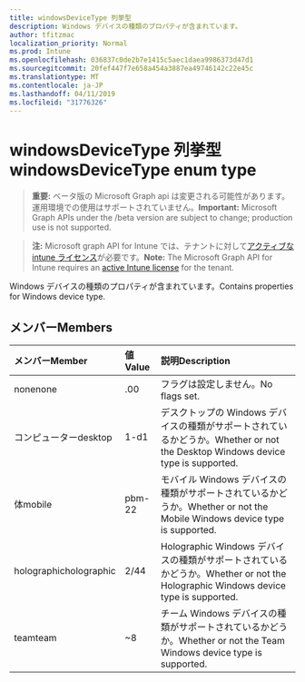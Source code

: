 ```yaml
---
title: windowsDeviceType 列挙型
description: Windows デバイスの種類のプロパティが含まれています。
author: tfitzmac
localization_priority: Normal
ms.prod: Intune
ms.openlocfilehash: 036837c0de2b7e1415c5aec1daea9986373d47d1
ms.sourcegitcommit: 20fef447f7e658a454a3887ea49746142c22e45c
ms.translationtype: MT
ms.contentlocale: ja-JP
ms.lasthandoff: 04/11/2019
ms.locfileid: "31776326"
---
```

# <a name="windowsdevicetype-enum-type"></a><span data-ttu-id="6a7b1-103">windowsDeviceType 列挙型</span><span class="sxs-lookup"><span data-stu-id="6a7b1-103">windowsDeviceType enum type</span></span>

> <span data-ttu-id="6a7b1-104">**重要:** ベータ版の Microsoft Graph api は変更される可能性があります。運用環境での使用はサポートされていません。</span><span class="sxs-lookup"><span data-stu-id="6a7b1-104">**Important:** Microsoft Graph APIs under the /beta version are subject to change; production use is not supported.</span></span>

> <span data-ttu-id="6a7b1-105">**注:** Microsoft graph API for Intune では、テナントに対して[アクティブな intune ライセンス](https://go.microsoft.com/fwlink/?linkid=839381)が必要です。</span><span class="sxs-lookup"><span data-stu-id="6a7b1-105">**Note:** The Microsoft Graph API for Intune requires an [active Intune license](https://go.microsoft.com/fwlink/?linkid=839381) for the tenant.</span></span>

<span data-ttu-id="6a7b1-106">Windows デバイスの種類のプロパティが含まれています。</span><span class="sxs-lookup"><span data-stu-id="6a7b1-106">Contains properties for Windows device type.</span></span>

## <a name="members"></a><span data-ttu-id="6a7b1-107">メンバー</span><span class="sxs-lookup"><span data-stu-id="6a7b1-107">Members</span></span>
|<span data-ttu-id="6a7b1-108">メンバー</span><span class="sxs-lookup"><span data-stu-id="6a7b1-108">Member</span></span>|<span data-ttu-id="6a7b1-109">値</span><span class="sxs-lookup"><span data-stu-id="6a7b1-109">Value</span></span>|<span data-ttu-id="6a7b1-110">説明</span><span class="sxs-lookup"><span data-stu-id="6a7b1-110">Description</span></span>|
|:---|:---|:---|
|<span data-ttu-id="6a7b1-111">none</span><span class="sxs-lookup"><span data-stu-id="6a7b1-111">none</span></span>|<span data-ttu-id="6a7b1-112">.0</span><span class="sxs-lookup"><span data-stu-id="6a7b1-112">0</span></span>|<span data-ttu-id="6a7b1-113">フラグは設定しません。</span><span class="sxs-lookup"><span data-stu-id="6a7b1-113">No flags set.</span></span>|
|<span data-ttu-id="6a7b1-114">コンピューター</span><span class="sxs-lookup"><span data-stu-id="6a7b1-114">desktop</span></span>|<span data-ttu-id="6a7b1-115">1-d</span><span class="sxs-lookup"><span data-stu-id="6a7b1-115">1</span></span>|<span data-ttu-id="6a7b1-116">デスクトップの Windows デバイスの種類がサポートされているかどうか。</span><span class="sxs-lookup"><span data-stu-id="6a7b1-116">Whether or not the Desktop Windows device type is supported.</span></span>|
|<span data-ttu-id="6a7b1-117">体</span><span class="sxs-lookup"><span data-stu-id="6a7b1-117">mobile</span></span>|<span data-ttu-id="6a7b1-118">pbm-2</span><span class="sxs-lookup"><span data-stu-id="6a7b1-118">2</span></span>|<span data-ttu-id="6a7b1-119">モバイル Windows デバイスの種類がサポートされているかどうか。</span><span class="sxs-lookup"><span data-stu-id="6a7b1-119">Whether or not the Mobile Windows device type is supported.</span></span>|
|<span data-ttu-id="6a7b1-120">holographic</span><span class="sxs-lookup"><span data-stu-id="6a7b1-120">holographic</span></span>|<span data-ttu-id="6a7b1-121">2/4</span><span class="sxs-lookup"><span data-stu-id="6a7b1-121">4</span></span>|<span data-ttu-id="6a7b1-122">Holographic Windows デバイスの種類がサポートされているかどうか。</span><span class="sxs-lookup"><span data-stu-id="6a7b1-122">Whether or not the Holographic Windows device type is supported.</span></span>|
|<span data-ttu-id="6a7b1-123">team</span><span class="sxs-lookup"><span data-stu-id="6a7b1-123">team</span></span>|<span data-ttu-id="6a7b1-124">~</span><span class="sxs-lookup"><span data-stu-id="6a7b1-124">8</span></span>|<span data-ttu-id="6a7b1-125">チーム Windows デバイスの種類がサポートされているかどうか。</span><span class="sxs-lookup"><span data-stu-id="6a7b1-125">Whether or not the Team Windows device type is supported.</span></span>|





